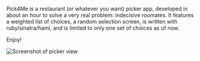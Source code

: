 Pick4Me is a restaurant (or whatever you want) picker app, developed in about an hour to solve a very real problem: indecisive roomates. It features a weighted list of choices, a random selection screen, is written with ruby/sinatra/haml, and is limited to only one set of choices as of now.

Enjoy!

![Screenshot of picker view](http://cl.ly/0a0U1B3X1x1H0B3E262p/picker.png)
<!-- ![Screenshot of edit view](http://cl.ly/0C1i0Y0j3j160b392A1y/edit.png) -->